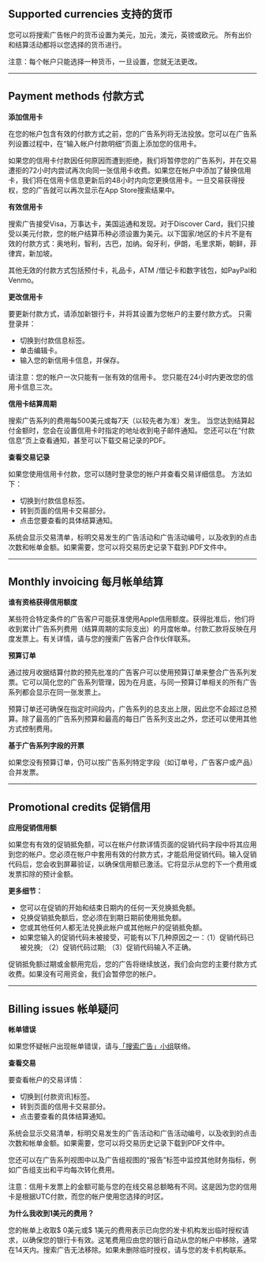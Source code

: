 ## Supported currencies 支持的货币

您可以将搜索广告帐户的货币设置为美元，加元，澳元，英镑或欧元。 所有出价和结算活动都将以您选择的货币进行。

注意：每个帐户只能选择一种货币，一旦设置，您就无法更改。

---

## Payment methods 付款方式

**添加信用卡**

在您的帐户包含有效的付款方式之前，您的广告系列将无法投放。您可以在广告系列设置过程中，在“输入帐户付款明细”页面上添加您的信用卡。

如果您的信用卡付款因任何原因而遭到拒绝，我们将暂停您的广告系列，并在交易遭拒的72小时内尝试再次向同一张信用卡收费。如果您在帐户中添加了替换信用卡，我们将在信用卡信息更新后的48小时内向您更换信用卡。一旦交易获得授权，您的广告就可以再次显示在App Store搜索结果中。

**有效信用卡**

搜索广告接受Visa，万事达卡，美国运通和发现。对于Discover Card，我们只接受以美元付款，您的帐户结算币种必须设置为美元。以下国家/地区的卡片不是有效的付款方式：奥地利，智利，古巴，加纳。匈牙利，伊朗，毛里求斯，朝鲜，菲律宾，新加坡。

其他无效的付款方式包括预付卡，礼品卡，ATM /借记卡和数字钱包，如PayPal和Venmo。

**更改信用卡**

要更新付款方式，请添加新银行卡，并将其设置为您帐户的主要付款方式。 只需登录并：

* 切换到付款信息标签。
* 单击编辑卡。
* 输入您的新信用卡信息，并保存。

请注意：您的帐户一次只能有一张有效的信用卡。 您只能在24小时内更改您的信用卡信息三次。

**信用卡结算周期**

搜索广告系列的费用每500美元或每7天（以较先者为准）发生。 当您达到结算起付金额时，您会在设置信用卡时指定的地址收到电子邮件通知。 您还可以在“付款信息”页上查看通知，甚至可以下载交易记录的PDF。

**查看交易记录**

如果您使用信用卡付款，您可以随时登录您的帐户并查看交易详细信息。 方法如下：

* 切换到付款信息标签。
* 转到页面的信用卡交易部分。
* 点击您要查看的具体结算通知。

系统会显示交易清单，标明交易发生的广告活动和广告活动编号，以及收到的点击次数和帐单金额。如果需要，您可以将交易历史记录下载到.PDF文件中。

---

## Monthly invoicing 每月帐单结算

**谁有资格获得信用额度**

某些符合特定条件的广告客户可能获准使用Apple信用额度。获得批准后，他们将收到累计广告系列费用（结算周期的实际支出）的月度帐单。付款汇款将反映在月度发票上。有关详情，请与您的搜索广告客户合作伙伴联系。

**预算订单**

通过按月收据结算付款的预先批准的广告客户可以使用预算订单来整合广告系列发票。它可以简化您的广告系列管理，因为在月底，与同一预算订单相关的所有广告系列都会显示在同一张发票上。

预算订单还可确保在指定时间段内，广告系列的总支出上限，因此您不会超过总预算。除了最高的广告系列预算和最高的每日广告系列支出之外，您还可以使用其他方式控制费用。

**基于广告系列字段的开票**

如果您没有预算订单，仍可以按广告系列特定字段（如订单号，广告客户或产品）合并发票。

---

## Promotional credits 促销信用

**应用促销信用额**

如果您有有效的促销抵免额，可以在帐户付款详情页面的促销代码字段中将其应用到您的帐户。您必须在帐户中套用有效的付款方式，才能启用促销代码。输入促销代码后，您会收到屏幕验证，以确保信用额已激活。它将显示从您的下一个费用或发票扣除的预计金额。

**更多细节：**

* 您可以在促销的开始和结束日期内的任何一天兑换抵免额。
* 兑换促销抵免额后，您必须在到期日期前使用抵免额。
* 您或其他任何人都无法兑换此帐户或其他帐户的促销抵免额。
* 如果您输入的促销代码未被接受，可能有以下几种原因之一：（1）促销代码已被兑换; （2）促销代码过期; （3）促销代码输入不正确。

促销抵免额过期或金额用完后，您的广告将继续放送，我们会向您的主要付款方式收费。如果没有可用资金，我们会暂停您的帐户。

---

## Billing issues 帐单疑问

**帐单错误**

如果您怀疑帐户出现帐单错误，请与[「搜索广告」小组](https://app.searchads.apple.com/cm/app/contact)联络。

**查看交易**

要查看帐户的交易详情：

* 切换到[付款资讯]标签。
* 转到页面的信用卡交易部分。
* 点击要查看的具体结算通知。

系统会显示交易清单，标明交易发生的广告活动和广告活动编号，以及收到的点击次数和帐单金额。如果需要，您可以将交易历史记录下载到PDF文件中。

您还可以在广告系列视图中以及广告组视图的“报告”标签中监控其他财务指标，例如广告组支出和平均每次转化费用。

注意：信用卡发票上的金额可能与您的在线交易总额略有不同。这是因为您的信用卡是根据UTC付款，而您的帐户使用您选择的时区。

**为什么我收到1美元的费用？**

您的帐单上收取$ 0美元或$ 1美元的费用表示已向您的发卡机构发出临时授权请求，以确保您的银行卡有效。这笔费用应由您的银行自动从您的帐户中移除，通常在14天内。搜索广告无法移除。如果未删除临时授权，请与您的发卡机构联系。